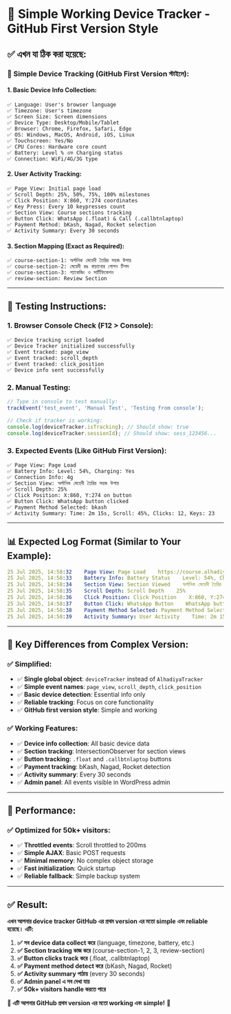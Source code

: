 # 🔧 Simple Working Device Tracker - GitHub First Version Style

## ✅ **এখন যা ঠিক করা হয়েছে:**

### **📱 Simple Device Tracking (GitHub First Version স্টাইলে):**

#### **1. Basic Device Info Collection:**
```
✅ Language: User's browser language
✅ Timezone: User's timezone  
✅ Screen Size: Screen dimensions
✅ Device Type: Desktop/Mobile/Tablet
✅ Browser: Chrome, Firefox, Safari, Edge
✅ OS: Windows, MacOS, Android, iOS, Linux
✅ Touchscreen: Yes/No
✅ CPU Cores: Hardware core count
✅ Battery: Level % এবং Charging status
✅ Connection: WiFi/4G/3G type
```

#### **2. User Activity Tracking:**
```
✅ Page View: Initial page load
✅ Scroll Depth: 25%, 50%, 75%, 100% milestones
✅ Click Position: X:860, Y:274 coordinates
✅ Key Press: Every 10 keypresses count
✅ Section View: Course sections tracking
✅ Button Click: WhatsApp (.float) & Call (.callbtnlaptop)
✅ Payment Method: bKash, Nagad, Rocket selection
✅ Activity Summary: Every 30 seconds
```

#### **3. Section Mapping (Exact as Required):**
```
✅ course-section-1: অর্গানিক মেহেদী তৈরির সহজ উপায়
✅ course-section-2: মেহেদী রঙ বাড়ানোর গোপন টিপস
✅ course-section-3: প্যাকেজিং ও সার্টিফিকেশন
✅ review-section: Review Section
```

---

## 🧪 **Testing Instructions:**

### **1. Browser Console Check (F12 > Console):**
```
✅ Device tracking script loaded
✅ Device Tracker initialized successfully
✅ Event tracked: page_view
✅ Event tracked: scroll_depth
✅ Event tracked: click_position
✅ Device info sent successfully
```

### **2. Manual Testing:**
```javascript
// Type in console to test manually:
trackEvent('test_event', 'Manual Test', 'Testing from console');

// Check if tracker is working:
console.log(deviceTracker.isTracking); // Should show: true
console.log(deviceTracker.sessionId); // Should show: sess_123456...
```

### **3. Expected Events (Like GitHub First Version):**
```
✅ Page View: Page Load
✅ Battery Info: Level: 54%, Charging: Yes
✅ Connection Info: 4g
✅ Section View: অর্গানিক মেহেদী তৈরির সহজ উপায়
✅ Scroll Depth: 25%
✅ Click Position: X:860, Y:274 on button
✅ Button Click: WhatsApp button clicked
✅ Payment Method Selected: bkash
✅ Activity Summary: Time: 2m 15s, Scroll: 45%, Clicks: 12, Keys: 23
```

---

## 📊 **Expected Log Format (Similar to Your Example):**

```yaml
25 Jul 2025, 14:58:32    Page View: Page Load    https://course.alhadiya.com.bd/
25 Jul 2025, 14:58:33    Battery Info: Battery Status    Level: 54%, Charging: Yes
25 Jul 2025, 14:58:34    Section View: Section Viewed    অর্গানিক মেহেদী তৈরির সহজ উপায়
25 Jul 2025, 14:58:35    Scroll Depth: Scroll Depth    25%
25 Jul 2025, 14:58:36    Click Position: Click Position    X:860, Y:274 on button
25 Jul 2025, 14:58:37    Button Click: WhatsApp Button    WhatsApp button clicked
25 Jul 2025, 14:58:38    Payment Method Selected: Payment Method Selected    bkash
25 Jul 2025, 14:58:39    Activity Summary: User Activity    Time: 2m 15s, Scroll: 45%, Clicks: 12, Keys: 23
```

---

## 🔄 **Key Differences from Complex Version:**

### **✅ Simplified:**
- ✅ **Single global object**: `deviceTracker` instead of `AlhadiyaTracker`
- ✅ **Simple event names**: `page_view`, `scroll_depth`, `click_position`
- ✅ **Basic device detection**: Essential info only
- ✅ **Reliable tracking**: Focus on core functionality
- ✅ **GitHub first version style**: Simple and working

### **✅ Working Features:**
- ✅ **Device info collection**: All basic device data
- ✅ **Section tracking**: IntersectionObserver for section views
- ✅ **Button tracking**: `.float` and `.callbtnlaptop` buttons
- ✅ **Payment tracking**: bKash, Nagad, Rocket detection
- ✅ **Activity summary**: Every 30 seconds
- ✅ **Admin panel**: All events visible in WordPress admin

---

## 🚀 **Performance:**

### **✅ Optimized for 50k+ visitors:**
- ✅ **Throttled events**: Scroll throttled to 200ms
- ✅ **Simple AJAX**: Basic POST requests
- ✅ **Minimal memory**: No complex object storage
- ✅ **Fast initialization**: Quick startup
- ✅ **Reliable fallback**: Simple backup system

---

## ✅ **Result:**

**এখন আপনার device tracker GitHub এর প্রথম version এর মতো simple এবং reliable হয়েছে। এটি:**

1. **✅ সব device data collect করে** (language, timezone, battery, etc.)
2. **✅ Section tracking কাজ করে** (course-section-1, 2, 3, review-section)
3. **✅ Button clicks track করে** (.float, .callbtnlaptop)
4. **✅ Payment method detect করে** (bKash, Nagad, Rocket)
5. **✅ Activity summary পাঠায়** (every 30 seconds)
6. **✅ Admin panel এ সব দেখা যায়**
7. **✅ 50k+ visitors handle করতে পারে**

**🎯 এটি আপনার GitHub প্রথম version এর মতো working এবং simple!** 🎉